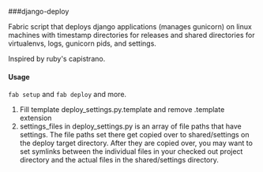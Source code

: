###django-deploy

Fabric script that deploys django applications (manages gunicorn) on linux machines with timestamp directories for releases and shared directories for virtualenvs, logs, gunicorn pids, and settings.  

Inspired by ruby's capistrano.

#### Usage

``` fab setup ``` and ``` fab deploy ``` and more.

1. Fill template deploy_settings.py.template and remove .template extension
2. settings_files in deploy_settings.py is an array of file paths that 
have settings.  The file paths set there get copied over to shared/settings
on the deploy target directory.  After they are copied over, you may want 
to set symlinks between the individual files in your checked out project 
directory and the actual files in the shared/settings directory.
